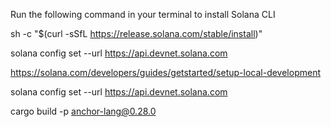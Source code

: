 Run the following command in your terminal to install Solana CLI

sh -c "$(curl -sSfL https://release.solana.com/stable/install)"

solana config set --url https://api.devnet.solana.com

https://solana.com/developers/guides/getstarted/setup-local-development

solana config set --url https://api.devnet.solana.com

cargo build -p anchor-lang@0.28.0

